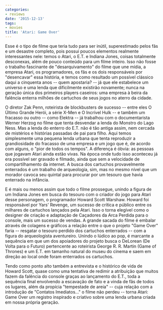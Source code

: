 ```yaml
---
categories:
- reviews
date: '2015-12-13'
tags:
- movies
title: 'Atari: Game Over'
---
```


Esse é o tipo de filme que teria tudo para ser inútil, superestimado pelos fãs e um desastre completo, pois possui poucos elementos realmente interessantes nele: temos o Atari, o E.T. e Indiana Jones, coisas totalmente desconexas, além de pouco conteúdo para um filme inteiro. Isso não fosse o trabalho fascinante de "desarquivamento" do filme que une mídia, a empresa Atari, os programadores, os fãs e os dois responsáveis por "desencavar" essa história, e temos como resultado um possível clássico daqui a cinquenta anos -- quem apostaria? -- já que ele estabelece um universo e uma lenda que dificilmente existirão novamente; nunca na geração única dos primeiros players caseiros: uma empresa à beira da falência enterra milhões de cartuchos de seus jogos no aterro da cidade.

O diretor Zak Penn, roteirista de blockbusters de sucesso -- entre eles O Último Grande Herói, a série X-Men e O Incrível Hulk -- e também um fracasso ou outro -- como Elektra -- já trabalhou com o documentarista Werner Herzog no filme que tenta desvendar a lenda do Monstro do Lago Ness. Mas a lenda do enterro do E.T. não é tão antiga assim, nem cercada de mistérios e histórias passadas de pai para filho. Aqui temos simplesmente uma pequena lenda urbana que tenta reproduzir a grandiosidade do fracasso de uma empresa e um jogo que é, de acordo com alguns, o "pior de todos os tempos". A diferença é óbvia: as pessoas que jogavam Atari ainda estão vivas. Na época onde tudo isso aconteceu já era possível ser gravado e filmado, ainda que sem a velocidade de compartilhamento da internet. A busca dos cartuchos provavelmente enterrados é um trabalho de arqueologia, sim, mas no mesmo nível que um morador cavoca seu quintal para procurar por um tesouro que havia enterrado na infância.

E é mais ou menos assim que todo o filme prossegue, unindo a figura de um Indiana Jones em busca do tesouro com o criador do jogo para Atari desse personagem, o programador Howard Scott Warshaw. Howard foi responsável por Yars' Revenge, um sucesso de crítica e público entre os milhares de cartuchos lançados pela Atari. Isso o torna elegível como o designer de criação e adaptação de Caçadores da Arca Perdida para o console, mais um sucesso de vendas. A grande sacada do filme é embalar através de colagens e gráficos a relação entre o que o projeto "Game Over" faria -- resgatar o tesouro perdido dos cartuchos enterrados -- com a figura do arqueologista aventureiro. Unindo o lúdico ao pop, é marcante a sequência em que um dos apoiadores do projeto busca o DeLorean (De Volta para o Futuro) pertencente ao roteirista George R. R. Martin (Game of Thrones) e um E.T. em tamanho natural do museu do cinema e saem em direção ao local onde foram enterrados os cartuchos.

Tendo como ponto alto também a entrevista e o histórico de vida de Howard Scott, quase como uma tentativa de redimir a atribuição que muitos fazem da falência do console graças ao lançamento do E.T., toda a sequência final envolvendo a escavação de fato e a vinda de fãs de todos os lugares, além da propícia "tempestade de areia" -- cuja relação com a introdução de "Contatos Imediatos..." o filme não perdeu -- torna Atari: Game Over um registro inspirado e criativo sobre uma lenda urbana criada em nossa própria geração.